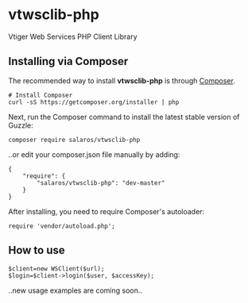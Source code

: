 # vtwsclib-php

Vtiger Web Services PHP Client Library

## Installing via Composer

The recommended way to install **vtwsclib-php** is through [Composer](https://getcomposer.org/).

    # Install Composer
    curl -sS https://getcomposer.org/installer | php

Next, run the Composer command to install the latest stable version of Guzzle:

    composer require salaros/vtwsclib-php

..or edit your composer.json file manually by adding:

    {
        "require": {
            "salaros/vtwsclib-php": "dev-master"
        }
    }

After installing, you need to require Composer's autoloader:

    require 'vendor/autoload.php';

## How to use

    $client=new WSClient($url);
    $login=$client->login($user, $accessKey);
    
..new usage examples are coming soon..
